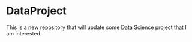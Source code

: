 # DataProject
This is a new repository that will update some Data Science project that I am interested.
